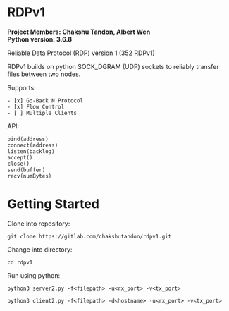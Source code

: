 # RDPv1

**Project Members: Chakshu Tandon, Albert Wen**  
**Python version: 3.6.8**

Reliable Data Protocol (RDP) version 1 (352 RDPv1)

RDPv1 builds on python SOCK_DGRAM (UDP) sockets to reliably transfer files between two nodes.

Supports:

```
- [x] Go-Back N Protocol
- [x] Flow Control
- [ ] Multiple Clients
```

API:

```
bind(address)
connect(address)
listen(backlog)
accept()
close()
send(buffer)
recv(numBytes)
```




# Getting Started

Clone into repository:

`git clone https://gitlab.com/chakshutandon/rdpv1.git`

Change into directory:

`cd rdpv1`

Run using python:

`python3 server2.py -f<filepath> -u<rx_port> -v<tx_port>`

`python3 client2.py -f<filepath> -d<hostname> -u<rx_port> -v<tx_port>`

